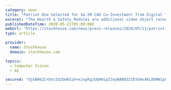 ```yaml
---
category: news
title: "Patriot One Selected for $4.5M CAD Co-Investment from Digital Technology Supercluster COVID-19 Program"
excerpt: "The Health & Safety Modules are additional video object recognition solutions that have been added to the PATSCAN Platform, which also includes weapon detection, disturbance and fight detection modules. “Our mission has always been to create safer ..."
publishedDateTime: 2020-05-21T05:00:00Z
webUrl: "https://stockhouse.com/news/press-releases/2020/05/21/patriot-one-selected-for-4-5m-cad-co-investment-from-digital-technology"
type: article

provider:
  name: Stockhouse
  domain: stockhouse.com

topics:
  - Computer Vision
  - AI

secured: "OjkBH6ZC+DVc5XZGmKSiH+eJxpRgJUQHHipIImyNARB321EYGHx4KL8UMW1pU/8wjte36oonQ5ER564L4OsYpS6ikVGVY6/Kus67GQulD30kCkBe5OPy4gf3EnaLFv/qj2sfDmMhv1r3foJAjq/RBKzQLqztKBuGwbRL6YPP5P7ApBMAC1EVAcjMveXMImJAAVZhM4sF45yQuEKJwYZ20ENq66TjCrNCRI2Orj8MKwBNXFFUUNrmcxbq+ssAwuVjALndtC8+py42f4sBsY1o6RW8fNmeGyP3gUpQwMPmCIzWBnu1cqAfSPNxpS9OcEj7;IMrS+7FFkoQPXBcQWk0Z1w=="
---
```



